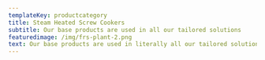 ```yaml
---
templateKey: productcategory
title: Steam Heated Screw Cookers
subtitle: Our base products are used in all our tailored solutions
featuredimage: /img/frs-plant-2.png
text: Our base products are used in literally all our tailored solutions
---
```

